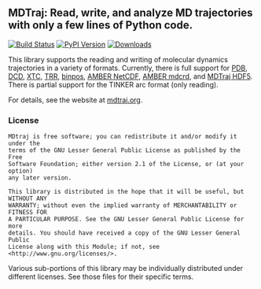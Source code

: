 ## MDTraj: Read, write, and analyze MD trajectories with only a few lines of Python code.

[![Build Status](https://travis-ci.org/rmcgibbo/mdtraj.png?branch=master)](https://travis-ci.org/rmcgibbo/mdtraj)
[![PyPI Version](https://badge.fury.io/py/mdtraj.png)](https://pypi.python.org/pypi/mdtraj)
[![Downloads](https://pypip.in/d/mdtraj/badge.png)](https://pypi.python.org/pypi/mdtraj)

This library supports the reading and writing of molecular dynamics trajectories in a variety of formats. Currently, there is full support for [PDB](http://deposit.rcsb.org/adit/docs/pdb_atom_format.html), [DCD](https://www-s.ks.uiuc.edu/Research/vmd/plugins/molfile/dcdplugin.html),
[XTC](http://manual.gromacs.org/online/xtc.html), [TRR](http://www.gromacs.org/Documentation/File_Formats/.trr_File),
[binpos](https://www-s.ks.uiuc.edu/Research/vmd/plugins/molfile/binposplugin.html), [AMBER NetCDF](http://ambermd.org/netcdf/nctraj.html),
[AMBER mdcrd](http://ambermd.org/formats.html), and [MDTraj HDF5](https://github.com/rmcgibbo/mdtraj/wiki/HDF5-Trajectory-Format).
There is partial support for the TINKER arc format (only reading).

For details, see the website at [mdtraj.org](http://mdtraj.org).

### License

```
MDtraj is free software; you can redistribute it and/or modify it under the
terms of the GNU Lesser General Public License as published by the Free
Software Foundation; either version 2.1 of the License, or (at your option)
any later version.

This library is distributed in the hope that it will be useful, but WITHOUT ANY
WARRANTY; without even the implied warranty of MERCHANTABILITY or FITNESS FOR
A PARTICULAR PURPOSE. See the GNU Lesser General Public License for more
details. You should have received a copy of the GNU Lesser General Public
License along with this Module; if not, see <http://www.gnu.org/licenses/>.
```

Various sub-portions of this library may be individually distributed under
different licenses. See those files for their specific terms.
